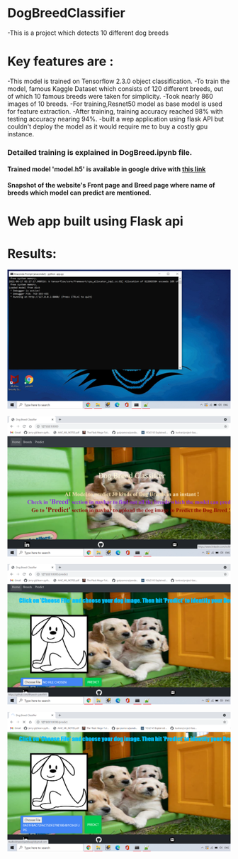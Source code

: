 # DogBreedClassifier
-This is a project which detects 10 different dog breeds

# Key features are :
-This model is trained on Tensorflow 2.3.0 object classification.
-To train the model, famous Kaggle Dataset which consists of 120 different breeds, out of which 10 famous breeds were taken for simplicity.
-Took nearly 860 images of 10 breeds.
-For training,Resnet50 model as base model is used for feature extraction.
-After training, training accuracy reached 98% with testing accuracy nearing 94%.
-built a wep application using flask API but couldn't deploy the model as it would require me to buy a costly gpu instance.


<h3> Detailed training is explained in DogBreed.ipynb file. </h3>

<h4>Trained model 'model.h5' is available in google drive with <a href="https://drive.google.com/file/d/1dGLvmSlCQHAno45yVk-K6AcWhIBANzEM/view?usp=sharing">this link</a></h4>

<b>Snapshot of the website's Front page and Breed page where name of breeds which model can predict are mentioned.</b>
# Web app built using Flask api
 
# Results:

![Screenshot(15)](https://github.com/bpatel585/DogBreed/blob/main/Results/Screenshot%20(15).png)

![Screenshot(12)](https://github.com/bpatel585/DogBreed/blob/main/Results/Screenshot%20(12).png)

![Screenshot(13)](https://github.com/bpatel585/DogBreed/blob/main/Results/Screenshot%20(13).png)

![Screenshot(14)](https://github.com/bpatel585/DogBreed/blob/main/Results/Screenshot%20(14).png)

